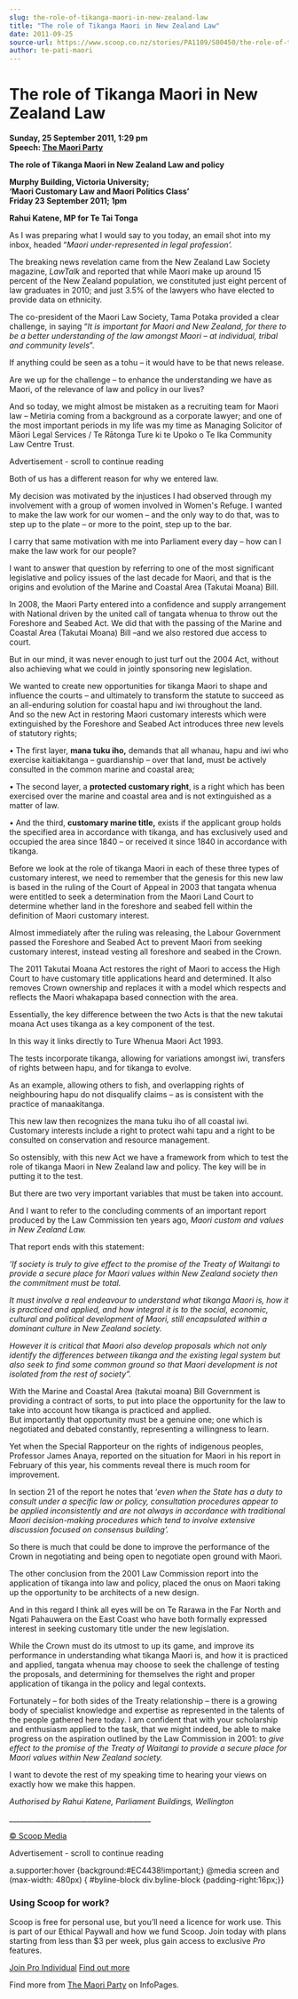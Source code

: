 ```yaml
---
slug: the-role-of-tikanga-maori-in-new-zealand-law
title: "The role of Tikanga Maori in New Zealand Law"
date: 2011-09-25
source-url: https://www.scoop.co.nz/stories/PA1109/S00450/the-role-of-tikanga-maori-in-new-zealand-law.htm
author: te-pati-maori
---
```

The role of Tikanga Maori in New Zealand Law
============================================

**Sunday, 25 September 2011, 1:29 pm**  
**Speech: [The Maori Party](https://info.scoop.co.nz/The_Maori_Party)**

**The role of Tikanga Maori in New Zealand Law and policy**  
  
**Murphy Building, Victoria University;**  
**‘Maori Customary Law and Maori Politics Class’**  
**Friday 23 September 2011; 1pm**  
  
**Rahui Katene, MP for Te Tai Tonga**

As I was preparing what I would say to you today, an email shot into my inbox, headed “_Maori under-represented in legal profession’._

The breaking news revelation came from the New Zealand Law Society magazine, _LawTalk_ and reported that while Maori make up around 15 percent of the New Zealand population, we constituted just eight percent of law graduates in 2010; and just 3.5% of the lawyers who have elected to provide data on ethnicity.

The co-president of the Maori Law Society, Tama Potaka provided a clear challenge, in saying “_It is important for Maori and New Zealand, for there to be a better understanding of the law amongst Maori – at individual, tribal and community levels_”.

If anything could be seen as a tohu – it would have to be that news release.

Are we up for the challenge – to enhance the understanding we have as Maori, of the relevance of law and policy in our lives?

And so today, we might almost be mistaken as a recruiting team for Maori law – Metiria coming from a background as a corporate lawyer; and one of the most important periods in my life was my time as Managing Solicitor of Māori Legal Services / Te Rātonga Ture ki te Upoko o Te Ika Community Law Centre Trust.

Advertisement - scroll to continue reading





Both of us has a different reason for why we entered law.

My decision was motivated by the injustices I had observed through my involvement with a group of women involved in Women's Refuge. I wanted to make the law work for our women – and the only way to do that, was to step up to the plate – or more to the point, step up to the bar.

I carry that same motivation with me into Parliament every day – how can I make the law work for our people?

I want to answer that question by referring to one of the most significant legislative and policy issues of the last decade for Maori, and that is the origins and evolution of the Marine and Coastal Area (Takutai Moana) Bill.

In 2008, the Maori Party entered into a confidence and supply arrangement with National driven by the united call of tangata whenua to throw out the Foreshore and Seabed Act. We did that with the passing of the Marine and Coastal Area (Takutai Moana) Bill –and we also restored due access to court.

But in our mind, it was never enough to just turf out the 2004 Act, without also achieving what we could in jointly sponsoring new legislation.

We wanted to create new opportunities for tikanga Maori to shape and influence the courts – and ultimately to transform the statute to succeed as an all-enduring solution for coastal hapu and iwi throughout the land.  
And so the new Act in restoring Maori customary interests which were extinguished by the Foreshore and Seabed Act introduces three new levels of statutory rights;

• The first layer, **mana tuku iho,** demands that all whanau, hapu and iwi who exercise kaitiakitanga – guardianship – over that land, must be actively consulted in the common marine and coastal area;

• The second layer, a **protected customary right**, is a right which has been exercised over the marine and coastal area and is not extinguished as a matter of law.

• And the third, **customary marine title,** exists if the applicant group holds the specified area in accordance with tikanga, and has exclusively used and occupied the area since 1840 – or received it since 1840 in accordance with tikanga.

Before we look at the role of tikanga Maori in each of these three types of customary interest, we need to remember that the genesis for this new law is based in the ruling of the Court of Appeal in 2003 that tangata whenua were entitled to seek a determination from the Maori Land Court to determine whether land in the foreshore and seabed fell within the definition of Maori customary interest.

Almost immediately after the ruling was releasing, the Labour Government passed the Foreshore and Seabed Act to prevent Maori from seeking customary interest, instead vesting all foreshore and seabed in the Crown.

The 2011 Takutai Moana Act restores the right of Maori to access the High Court to have customary title applications heard and determined. It also removes Crown ownership and replaces it with a model which respects and reflects the Maori whakapapa based connection with the area.

Essentially, the key difference between the two Acts is that the new takutai moana Act uses tikanga as a key component of the test.

In this way it links directly to Ture Whenua Maori Act 1993.

The tests incorporate tikanga, allowing for variations amongst iwi, transfers of rights between hapu, and for tikanga to evolve.

As an example, allowing others to fish, and overlapping rights of neighbouring hapu do not disqualify claims – as is consistent with the practice of manaakitanga.

This new law then recognizes the mana tuku iho of all coastal iwi. Customary interests include a right to protect wahi tapu and a right to be consulted on conservation and resource management.

So ostensibly, with this new Act we have a framework from which to test the role of tikanga Maori in New Zealand law and policy. The key will be in putting it to the test.

But there are two very important variables that must be taken into account.

And I want to refer to the concluding comments of an important report produced by the Law Commission ten years ago, _Maori custom and values in New Zealand Law._  
  
That report ends with this statement:

_‘If society is truly to give effect to the promise of the Treaty of Waitangi to provide a secure place for Maori values within New Zealand society then the commitment must be total._  
  
_It must involve a real endeavour to understand what tikanga Maori is, how it is practiced and applied, and how integral it is to the social, economic, cultural and political development of Maori, still encapsulated within a dominant culture in New Zealand society._  
  
_However it is critical that Maori also develop proposals which not only identify the differences between tikanga and the existing legal system but also seek to find some common ground so that Maori development is not isolated from the rest of society”._

With the Marine and Coastal Area (takutai moana) Bill Government is providing a contract of sorts, to put into place the opportunity for the law to take into account how tikanga is practiced and applied.  
But importantly that opportunity must be a genuine one; one which is negotiated and debated constantly, representing a willingness to learn.

Yet when the Special Rapporteur on the rights of indigenous peoples, Professor James Anaya, reported on the situation for Maori in his report in February of this year, his comments reveal there is much room for improvement.

In section 21 of the report he notes that ‘_even when the State has a duty to consult under a specific law or policy, consultation procedures appear to be applied inconsistently and are not always in accordance with traditional Maori decision-making procedures which tend to involve extensive discussion focused on consensus building’._

So there is much that could be done to improve the performance of the Crown in negotiating and being open to negotiate open ground with Maori.

The other conclusion from the 2001 Law Commission report into the application of tikanga into law and policy, placed the onus on Maori taking up the opportunity to be architects of a new design.

And in this regard I think all eyes will be on Te Rarawa in the Far North and Ngati Pahauwera on the East Coast who have both formally expressed interest in seeking customary title under the new legislation.

While the Crown must do its utmost to up its game, and improve its performance in understanding what tikanga Maori is, and how it is practiced and applied, tangata whenua may choose to seek the challenge of testing the proposals, and determining for themselves the right and proper application of tikanga in the policy and legal contexts.

Fortunately – for both sides of the Treaty relationship – there is a growing body of specialist knowledge and expertise as represented in the talents of the people gathered here today. I am confident that with your scholarship and enthusiasm applied to the task, that we might indeed, be able to make progress on the aspiration outlined by the Law Commission in 2001: to _give effect to the promise of the Treaty of Waitangi to provide a secure place for Maori values within New Zealand society._  
  
I want to devote the rest of my speaking time to hearing your views on exactly how we make this happen.

_Authorised by Rahui Katene, Parliament Buildings, Wellington_

\_\_\_\_\_\_\_\_\_\_\_\_\_\_\_\_\_\_\_\_\_\_\_\_\_\_\_\_\_\_\_\_\_\_\_\_\_\_\_\_

  

[© Scoop Media](http://www.scoop.co.nz/about/terms.html)  

Advertisement - scroll to continue reading



a.supporter:hover {background:#EC4438!important;} @media screen and (max-width: 480px) { #byline-block div.byline-block {padding-right:16px;}}

### Using Scoop for work?

Scoop is free for personal use, but you’ll need a licence for work use. This is part of our Ethical Paywall and how we fund Scoop. Join today with plans starting from less than $3 per week, plus gain access to exclusive _Pro_ features.  
  
[Join Pro Individual](https://pro.scoop.co.nz/Individual/?from=ProIn24) [Find out more](https://pro.scoop.co.nz/using-scoop-for-work/?from=ProIn24)

Find more from [The Maori Party](https://info.scoop.co.nz/The_Maori_Party) on InfoPages.